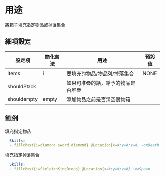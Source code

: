 用途
===================

將箱子填充指定物品或[掉落集合](Items/Drops#drop-tables)

細項設定
----------

| 設定項 | 簡化寫法 | 用途 | 預設值 |
|-----------|---------|------------------------------------------------------------------------|---------------|
| items | i   | 要填充的物品/物品列/掉落集合 | NONE  |
| shouldStack |   | 如果可堆疊的話，給予的物品是否堆疊 | |
| shouldempty | empty | 添加物品之前是否清空儲物箱| |

範例
--------

填充指定物品
```yml
  Skills:
  - fillchest{i=diamond_sword,diamond} @Location{x=#;y=#;z=#} ~onDeath
```
填充指定掉落集合
```yml
  Skills:
  - fillchest{i=SkeletonKingDrops} @Location{x=#;y=#;z=#} ~onSpawn
  ```